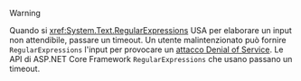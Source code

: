 > [!WARNING]
> Quando si <xref:System.Text.RegularExpressions> USA per elaborare un input non attendibile, passare un timeout. Un utente malintenzionato può fornire `RegularExpressions` l'input per provocare un [attacco Denial of Service](https://www.us-cert.gov/ncas/tips/ST04-015). Le API di ASP.NET Core Framework `RegularExpressions` che usano passano un timeout.